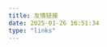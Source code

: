 ```yaml
---
title: 友情链接
date: 2025-01-26 16:51:34
type: "links"
---
```

<!DOCTYPE html>
<html lang="zh-CN">

<head>
  <meta charset="UTF-8">
  <meta name="viewport" content="width=device-width, initial-scale=1.0">
  <link rel="stylesheet" href="/links/styles.css">
  <title>友情链接</title>
</head>

<body>
  <div class="links-container" id="links-container"></div>
  
  <script>
    // 友情链接数据
    const linksData = [
      {
        href: "https://www.yuanshen.dev/",
        imgSrc: "https://www.yuanshen.dev/img/nahida.png",
        altText: "YuanRetro",
        fallbackImgSrc: "/links/YuanRetro/nahida.png",
        title: "YuanRetro",
        info: "一个二刺螈，无线电火腿，交通爱好者和科技菌的小站~"
      },
      {
        href: "https://bellanilla.neocities.org/",
        imgSrc: "/links/bellanilla/bellanilla.webp",
        altText: "Belladonna",
        fallbackImgSrc: "/links/bellanilla/bellanilla.webp",
        title: "Belladonna",
        info: "A unique Victorian style website"
      }
    ];

    // 错误处理函数
    function handleImageError(imgElement, fallbackSrc) {
      imgElement.src = fallbackSrc;
    }

    // 生成链接项的HTML
    function createLinkItem(link) {
      const linkItem = document.createElement('div');
      linkItem.classList.add('link-item');

      const linkCard = document.createElement('a');
      linkCard.href = link.href;
      linkCard.target = '_blank';
      linkCard.classList.add('link-card');

      const linkIcon = document.createElement('div');
      linkIcon.classList.add('link-icon');

      const img = document.createElement('img');
      img.src = link.imgSrc;
      img.alt = link.altText;
      img.onerror = () => handleImageError(img, link.fallbackImgSrc);
      img.width = 80;
      img.height = 80;

      const linkInfo = document.createElement('div');
      linkInfo.classList.add('link-info');

      const title = document.createElement('h3');
      title.textContent = link.title;

      const info = document.createElement('p');
      info.textContent = link.info;

      linkIcon.appendChild(img);
      linkInfo.appendChild(title);
      linkInfo.appendChild(info);
      linkCard.appendChild(linkIcon);
      linkCard.appendChild(linkInfo);
      linkItem.appendChild(linkCard);

      return linkItem;
    }

    // 渲染链接列表
    function renderLinks() {
      const container = document.getElementById('links-container');
      linksData.forEach(link => {
        const linkItem = createLinkItem(link);
        container.appendChild(linkItem);
      });
    }

    // 页面加载完成后渲染链接列表
    window.addEventListener('load', renderLinks);
  </script>
</body>

</html>
